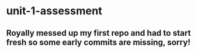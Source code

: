 # unit-1-assessment
## Royally messed up my first repo and had to start fresh so some early commits are missing, sorry!